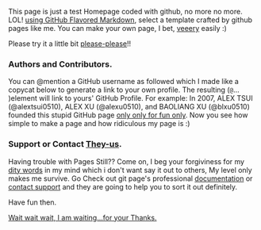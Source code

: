 This page is just a test Homepage coded with github, no more no more. LOL! [using GitHub Flavored Markdown](https://github.com/alexu0510/), select a template crafted by github pages like me. You can make your own page, I bet, [veeery](https://alexu.xyz/) easily :)

Please try it a little bit [please-please](https://www.alexu.xyz/)!!

### Authors and Contributors.

You can @mention a GitHub username as followed which I made like a copycat below to generate a link to your own profile. The resulting (`@`... )element will link to yours' GitHub Profile. For example: In 2007, ALEX TSUI (@alextsui0510), ALEX XU (@alexu0510), and BAOLIANG XU (@blxu0510) founded this stupid GitHub page [only only for fun only](https://alexu.xyz/). Now you see how simple to make a page and how ridiculous my page is :)

### Support or Contact [They-us](https://alexu.xyz/).

Having trouble with Pages Still?? Come on, I beg your forgiviness for my [dity words](https://www.alexu.xyz/) in my mind which i don't want say it out to others, My level only makes me survive. Go Check out git page's professional [documentation](https://help.github.com/pages) or [contact support](https://github.com/contact) and they are going to help you to sort it out definitely.

Have fun then.


[Wait wait wait, I am waiting...for your Thanks.](https://alexu.xyz/)
